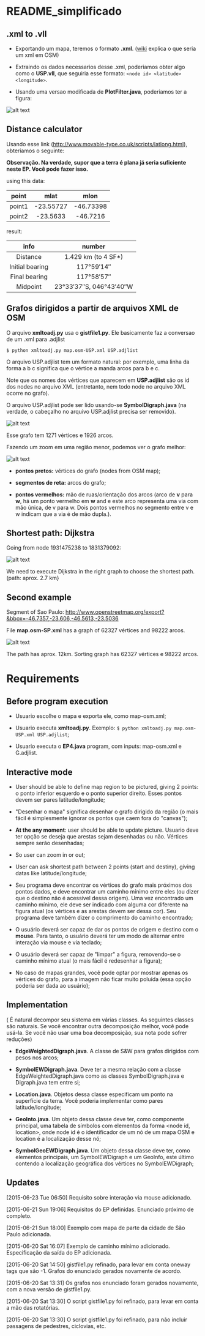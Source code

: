 # README_simplificado

.xml to .vll
------------

* Exportando um mapa, teremos o formato **.xml**. ([wiki](http://wiki.openstreetmap.org/wiki/OSM_XML) explica o que seria um xml em OSM)

* Extraindo os dados necessarios desse .xml, poderiamos obter algo como o **USP.vll**, que seguiria esse formato: ``<node id> <latitude> <longitude>``.

* Usando uma versao modificada de **PlotFilter.java**, poderiamos ter a figura:

![alt text](https://www.ime.usp.br/~yoshi/2015i/mac323/sandbox/Data/EP4/USP/USPNodes.png)

Distance calculator
-------------------

Usando esse link (http://www.movable-type.co.uk/scripts/latlong.html), obteriamos o seguinte:

**Observação. Na verdade, supor que a terra é plana já seria suficiente neste EP. Você pode fazer isso.**

using this data:

| point			| mlat 		| mlon		|
|:---------------------:|:-------------:|:-------------:|
| point1		| -23.55727	| -46.73398	|
| point2		| -23.5633 	| -46.7216	|

result:

| info			| number			|
|:---------------------:|:-----------------------------:|
| Distance		| 1.429 km (to 4 SF*) 		|
| Initial bearing 	| 117°59′14″			|
| Final bearing 	| 117°58′57″			|
| Midpoint		| 23°33′37″S, 046°43′40″W	|

Grafos dirigidos a partir de arquivos XML de OSM
------------------------------------------------

O arquivo **xmltoadj.py** usa o **gistfile1.py**. Ele basicamente faz a conversao de um .xml para .adjlist

``$ python xmltoadj.py map.osm-USP.xml USP.adjlist``

O arquivo USP.adjlist tem um formato natural: por exemplo, uma linha da forma a b c significa que o vértice a manda arcos para b e c. 

Note que os nomes dos vértices que aparecem em **USP.adjlist** são os id dos nodes no arquivo XML (entretanto, nem todo node no arquivo XML ocorre no grafo).

O arquivo USP.adjlist pode ser lido usando-se **SymbolDigraph.java** (na verdade, o cabeçalho no arquivo USP.adjlist precisa ser removido).

![alt text](https://www.ime.usp.br/~yoshi/2015i/mac323/sandbox/Data/EP4/USP/USPGraph.png)

Esse grafo tem 1271 vértices e 1926 arcos.

Fazendo um zoom em uma região menor, podemos ver o grafo melhor:

![alt text](https://www.ime.usp.br/~yoshi/2015i/mac323/sandbox/Data/EP4/USP/BlocoC.png)

* **pontos pretos:** vértices do grafo (nodes from OSM map);

* **segmentos de reta:** arcos do grafo;

* **pontos vermelhos:** mão de ruas/orientação dos arcos (arco de **v** para **w**, há um ponto vermelho em **w** and e este arco representa uma via com mão única, de v para w. Dois pontos vermelhos no segmento entre v e w indicam que a via é de mão dupla.).

Shortest path: Dijkstra
-----------------------

Going from node 1931475238 to 1831379092:

![alt text](https://www.ime.usp.br/~yoshi/2015i/mac323/sandbox/Data/EP4/USP/MAC-IB.png)

We need to execute Dijkstra in the right graph to choose the shortest path. (path: aprox. 2.7 km}

Second example
--------------

Segment of Sao Paulo: http://www.openstreetmap.org/export?&bbox=-46.7357,-23.606,-46.5613,-23.5036

File **map.osm-SP.xml** has a graph of 62327 vértices and 98222 arcos.

![alt text](https://www.ime.usp.br/~yoshi/2015i/mac323/sandbox/Data/EP4/SP/MAC-Se.png)

The path has aprox. 12km. Sorting graph has 62327 vértices e 98222 arcos.


Requirements
============

Before program execution
------------------------

* Usuario escolhe o mapa e exporta ele, como map-osm.xml;

* Usuario executa **xmltoadj.py**. Exemplo: ``$ python xmltoadj.py map.osm-USP.xml USP.adjlist``;

* Usuario executa o **EP4.java** program, com inputs: map-osm.xml e G.adjlist.

Interactive mode
----------------

* User should be able to define map region to be pictured, giving 2 points: o ponto inferior esquerdo e o ponto superior direito. Esses pontos devem ser pares latitude/longitude;

* "Desenhar o mapa" significa desenhar o grafo dirigido da região (o mais fácil é simplesmente ignorar os pontos que caem fora do "canvas");

* **At the any moment**: user should be able to update picture. Usuario deve ter opção se deseja que arestas sejam desenhadas ou não. Vértices sempre serão desenhadas;

* So user can zoom in or out;

* User can ask shortest path between 2 points (start and destiny), giving datas like latitude/longitude;

* Seu programa deve encontrar os vértices do grafo mais próximos dos pontos dados, e deve encontrar um caminho mínimo entre eles (ou dizer que o destino não é acessível dessa origem). Uma vez encontrado um caminho mínimo, ele deve ser indicado com alguma cor diferente na figura atual (os vértices e as arestas devem ser dessa cor). Seu programa deve também dizer o comprimento do caminho encontrado;

* O usuário deverá ser capaz de dar os pontos de origem e destino com o **mouse**. Para tanto, o usuário deverá ter um modo de alternar entre interação via mouse e via teclado;

* O usuário deverá ser capaz de "limpar" a figura, removendo-se o caminho mínimo atual (o mais fácil é redesenhar a figura);

* No caso de mapas grandes, você pode optar por mostrar apenas os vértices do grafo, para a imagem não ficar muito poluída (essa opção poderia ser dada ao usuário);

Implementation
--------------

( É natural decompor seu sistema em várias classes. As seguintes classes são naturais. Se você encontrar outra decomposição melhor, você pode usá-la. Se você não usar uma boa decomposição, sua nota pode sofrer reduções)

* **EdgeWeightedDigraph.java**. A classe de S&W para grafos dirigidos com pesos nos arcos;

* **SymbolEWDigraph.java**. Deve ter a mesma relação com a classe EdgeWeightedDigraph.java como as classes SymbolDigraph.java e Digraph.java tem entre si;

* **Location.java**. Objetos dessa classe especificam um ponto na superfície da terra. Você poderia implementar como pares latitude/longitude;

* **GeoInto.java**. Um objeto dessa classe deve ter, como componente principal, uma tabela de símbolos com elementos da forma <node id, location>, onde node id é o identificador de um nó de um mapa OSM e location é a localização desse nó;

* **SymbolGeoEWDigraph.java**. Um objeto dessa classe deve ter, como elementos principais, um SymbolEWDigraph e um GeoInfo, este último contendo a localização geográfica dos vértices no SymbolEWDigraph;

Updates
-------

[2015-06-23 Tue 06:50] Requisito sobre interação via mouse adicionado.

[2015-06-21 Sun 19:06] Requisitos do EP definidas. Enunciado próximo de completo.

[2015-06-21 Sun 18:00] Exemplo com mapa de parte da cidade de São Paulo adicionada.

[2015-06-20 Sat 16:07] Exemplo de caminho mínimo adicionado. Especificação da saída do EP adicionada.

[2015-06-20 Sat 14:50] gistfile1.py refinado, para levar em conta oneway tags que são -1. Grafos do enunciado gerados novamente de acordo.

[2015-06-20 Sat 13:31] Os grafos nos enunciado foram gerados novamente, com a nova versão de gistfile1.py.

[2015-06-20 Sat 13:30] O script gistfile1.py foi refinado, para levar em conta a mão das rotatórias.

[2015-06-20 Sat 13:30] O script gistfile1.py foi refinado, para não incluir passagens de pedestres, ciclovias, etc.
